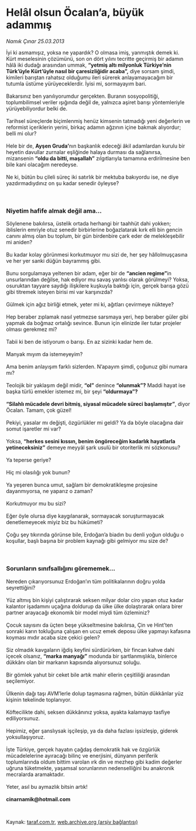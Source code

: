 # Helâl olsun Öcalan’a, büyük adammış

*Namık Çınar 25.03.2013*

<div class="yazi"><p>İyi ki asmamışız, yoksa ne yapardık? O olmasa imiş, yanmıştık demek ki. Kürt meselesinin çözümünü, son on dört yılını tecritte geçirmiş bir adamın hâlâ iki dudağı arasından ummak, <strong>“yetmiş altı milyonluk Türkiye’nin Türk’üyle Kürt’üyle nasıl bir çaresizliğidir acaba”,</strong> diye sorsam şimdi, kimileri barıştan rahatsız olduğumu ileri sürerek anlayamayacağım bir tutumla üstüme yürüyeceklerdir. İyisi mi, sormayayım bari.<br/><br/>Bakarsınız ben yanılıyorumdur gerçekten. Buranın sosyopolitiği, toplumbilimsel veriler ışığında değil de, yalnızca aşiret barışı yöntemleriyle yürüyebiliyordur belki de.<br/><br/>Tarihsel süreçlerde biçimlenmiş henüz kimsenin tatmadığı yeni değerlerin ve reformist içeriklerin yerini, birkaç adamın ağzının içine bakmak alıyordur; belli mi olur?<br/><br/>Hele bir de, <strong>Ayşen Gruda’</strong>nın başkanlık edeceği âkil adamlardan kurulu bir heyetin davullar zurnalar eşliğinde halaya durması da sağlanırsa, mizansenin <strong>“oldu da bitti, maşallah”</strong> zılgıtlarıyla tamamına erdirilmesine ben bile kani olacağım neredeyse.<br/><br/>Ne ki, bütün bu çileli süreç iki satırlık bir mektuba bakıyordu ise, ne diye yazdırmadıydınız on şu kadar senedir öyleyse?<br/><br/><br/></p>
<h3>Niyetim hafife almak değil ama...</h3>
<p>Söylenene bakılırsa, üstelik ortada herhangi bir taahhüt dahi yokken; iblislerin emriyle otuz senedir birbirlerine boğazlatarak kırk elli bin gencin canını almış olan bu toplum, bir gün birdenbire çark eder de melekleşebilir mi aniden?<br/><br/>Bu kadar kolay görünmesi korkutmuyor mu sizi de, her şey hâllolmuşçasına ve her yer sanki düğün bayrammış gibi.<br/><br/>Bunu sorgulamaya yeltenen bir adam, eğer bir de <strong>“ancien regime”</strong>in unsurlarından değilse, hak ediyor mu savaş yanlısı olarak görülmeyi? Yoksa, osuruktan tayyare saydığı ilişkilere kuşkuyla baktığı için, gerçek barışa gözü gibi titremek isteyen birisi mi var karşınızda?<br/><br/>Gülmek için ağız birliği etmek, yeter mi ki, ağıtları çevirmeye nükteye?<br/><br/>Hep beraber zıplamak nasıl yetmezse sarsmaya yeri, hep beraber güler gibi yapmak da boğmaz ortalığı sevince. Bunun için elinizde iler tutar projeler olması gerekmez mi?<br/><br/>Tabii ki ben de istiyorum o barışı. En az sizinki kadar hem de.<br/><br/>Manyak mıyım da istemeyeyim?<br/><br/>Ama benim anlayışım farklı sizlerden. N’apayım şimdi, çoğunuz gibi numara mı?<br/><br/>Teolojik bir yaklaşım değil midir, <strong>“ol”</strong> denince <strong>“olunmak”?</strong> Maddi hayat ise başka türlü emekler istemez mi, bir şeyi <strong>“oldurmaya”?<br/><br/></strong><strong>“Silahlı mücadele devri bitmiş, siyasal mücadele süreci başlamıştır”</strong>, diyor Öcalan. Tamam, çok güzel!<br/><br/>Pekiyi, yasalar mı değişti, özgürlükler mi geldi? Ya da böyle olacağına dair somut işaretler mi var?<br/><br/>Yoksa, <strong>“herkes sesini kıssın, benim öngöreceğim kadarlık hayatlarla yetineceksiniz”</strong> demeye meyyâl şark usulü bir otoriterlik mi sözkonusu?<br/><br/>Ya teperse geriye?<br/><br/>Hiç mi olasılığı yok bunun?<br/><br/>Ya yeşeren bunca umut, sağlam bir demokratikleşme projesine dayanmıyorsa, ne yaparız o zaman?<br/><br/>Korkutmuyor mu bu sizi?<br/><br/>Eğer öyle olursa diye kaygılanarak, sormayacak soruşturmayacak denetlemeyecek miyiz biz bu hükümeti?<br/><br/>Çoğu şey tıkırında görünse bile, Erdoğan’a biadın bu denli yoğun olduğu o koşullar, başlı başına bir problem kaynağı gibi gelmiyor mu size de?<br/><br/><br/></p>
<h3>Sorunların sınıfsallığını görememek...</h3>
<p>Nereden çıkarıyorsunuz Erdoğan’ın tüm politikalarının doğru yolda seyrettiğini?<br/><br/>Yüz altmış bin kişiyi çalıştırarak seksen milyar dolar ciro yapan otuz kadar kalantor işadamını uçağına doldurup da ülke ülke dolaştırarak onlara birer partner arayacağı ekonomik bir model miydi tüm özleminiz?<br/><br/>Çocuk sayısını da üçten beşe yükseltmesine bakılırsa, Çin ve Hint’ten sonraki karın tokluğuna çalışan en ucuz emek deposu ülke yapmayı kafasına koyması mıdır acaba size çekici gelen?<br/><br/>Siz olmadık kavgaların iğdiş keyfini sürdürürken, bir fincan kahve dahi içecek olsanız, <strong>“marka manyağı”</strong> modunda bir şartlanmışlıkla, binlerce dükkânı olan bir markanın kapısında alıyorsunuz soluğu.<br/><br/>Bir gömlek yahut bir ceket bile artık mahir ellerin çeşitliliği arasından seçilemiyor.<br/><br/>Ülkenin dağı taşı AVM’lerle dolup taşmasına rağmen, bütün dükkânlar yüz kişinin tekelinde toplanıyor.<br/><br/>Köftecilikte dahi, seksen dükkânınız yoksa, ayakta kalamayıp tasfiye ediliyorsunuz.<br/><br/>Hepimiz, eğer şanslıysak işçileşip, ya da daha fazlası işsizleşip, giderek yoksullaşıyoruz.<br/><br/>İşte Türkiye, gerçek hayatın çağdaş demokratik hak ve özgürlük mücadelelerine ayıracağı bilinç ve enerjisini, dünyanın periferik toplumlarında oldum bittim varolan ırk din ve mezhep gibi kadim değerler uğruna tüketmekte, yaşamsal sorunlarının nedenselliğini bu anakronik mecralarda aramaktadır.<br/><br/>Yeter, asıl bu aymazlık bitsin artık!<br/><br/><strong>cinarnamik@hotmail.com</strong></p><br/>
</div>

Kaynak: [taraf.com.tr](http://www.taraf.com.tr/namik-cinar/makale-helal-olsun-ocalan-a-buyuk-adammis.htm), [web.archive.org (arşiv bağlantısı)](http://web.archive.org/web/20131107111153/http://www.taraf.com.tr/namik-cinar/makale-helal-olsun-ocalan-a-buyuk-adammis.htm)
